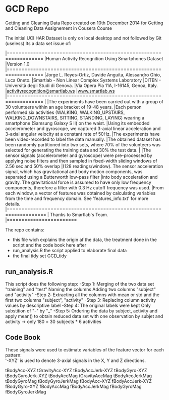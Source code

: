 GCD Repo
=========
Getting and Cleaning Data
Repo created on 10th December 2014 for Getting and Cleaning Data Assignement in Cousera Course

The initial UCI HAR Dataset is only on local desktop and not followed by Git (useless)
Its a data set issue of:

|==================================================================
|Human Activity Recognition Using Smartphones Dataset
|Version 1.0
|==================================================================
|Jorge L. Reyes-Ortiz, Davide Anguita, Alessandro Ghio, Luca Oneto.
|Smartlab - Non Linear Complex Systems Laboratory
|DITEN - Università degli Studi di Genova.
|Via Opera Pia 11A, I-16145, Genoa, Italy.
|activityrecognition@smartlab.ws
|www.smartlab.ws
|==================================================================
|
|The experiments have been carried out with a group of 30 volunteers within an age bracket of 19-48 years.
|Each person performed six activities (WALKING, WALKING_UPSTAIRS, WALKING_DOWNSTAIRS, SITTING, STANDING, LAYING) wearing a smartphone (Samsung Galaxy S II) on the waist.
|Using its embedded accelerometer and gyroscope, we captured 3-axial linear acceleration and 3-axial angular velocity at a constant rate of 50Hz.
|The experiments have been video-recorded to label the data manually.
|The obtained dataset has been randomly partitioned into two sets, where 70% of the volunteers was selected for generating the training data and 30% the test data. 
|
|The sensor signals (accelerometer and gyroscope) were pre-processed by applying noise filters and then sampled in fixed-width sliding windows of 2.56 sec and 50% overlap
|(128 readings/window). The sensor acceleration signal, which has gravitational and body motion components, was separated using a Butterworth low-pass filter
|into body acceleration and gravity. The gravitational force is assumed to have only low frequency components, therefore a filter with 0.3 Hz cutoff frequency was used.
|From each window, a vector of features was obtained by calculating variables from the time and frequency domain. See 'features_info.txt' for more details.
|===================================================================
| Thanks to Smartlab's Team.
|========================

The repo contains:

- this file wich explains the origin af the data, the treatment done in the script and the code book here after
- run_analysis.R the script applied to elaborate final data 
- the final tidy set GCD_tidy

## run_analysis.R 

This script does the following step:
-Step 1:
Merging of the two data set "training" and "test"
Naming the columns
Adding two columns "subject" and "activity"
-Step 2:
Extracting all the columns with mean or std and the first two columns "subject", "activity" 
-Step 3:
Replacing column activity values by descriptive label
-Step 4:
The original labels were kept
Only substition of "-" by "_"
-Step 5:
Ordering the data by subject, activity 
and apply mean() to obtain reduced data set with one observation by subjet and activity -> only 180 = 30 subjects * 6 activities 

## Code Book










These signals were used to estimate variables of the feature vector for each pattern:  
'-XYZ' is used to denote 3-axial signals in the X, Y and Z directions.

tBodyAcc-XYZ
tGravityAcc-XYZ
tBodyAccJerk-XYZ
tBodyGyro-XYZ
tBodyGyroJerk-XYZ
tBodyAccMag
tGravityAccMag
tBodyAccJerkMag
tBodyGyroMag
tBodyGyroJerkMag
fBodyAcc-XYZ
fBodyAccJerk-XYZ
fBodyGyro-XYZ
fBodyAccMag
fBodyAccJerkMag
fBodyGyroMag
fBodyGyroJerkMag
